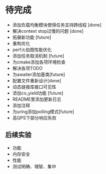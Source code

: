 # 待完成

- 添加负载均衡模块使得任务支持跨线程 [done]
- 解决context stop过慢的问题 [done]
- 拓展新功能 [future]
- 重构优化
- perf火焰图性能优化
- 添加任务取消机制 [future]
- 为cmake添加各项环境检查
- 解决各项TODO
- 为awaiter添加基类[future]
- 配置文件重新设计[done]
- 动态链接库接口可见性
- 添加co_yield功能 [future]
- README里添加更新日志
- 添加注释
- 为uring添加polling模式[future]
- 高QPS下部分响应失败

## 后续实验

- 功能
- 内存安全
- 性能
- 测试明确、理智、集中